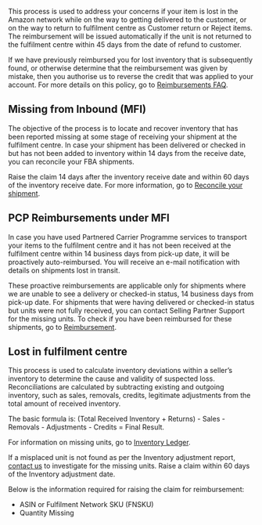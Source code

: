 This process is used to address your concerns if your item is lost in the Amazon network while on the way to getting delivered to the customer, or on the way to return to fulfilment centre as Customer return or Reject items. The reimbursement will be issued automatically if the unit is not returned to the fulfilment centre within 45 days from the date of refund to customer.

If we have previously reimbursed you for lost inventory that is subsequently found, or otherwise determine that the reimbursement was given by mistake, then you authorise us to reverse the credit that was applied to your account. For more details on this policy, go to [Reimbursements FAQ](https://sellercentral.amazon.in/gp/help/DC45KH55MEW85WT).

## Missing from Inbound (MFI)

The objective of the process is to locate and recover inventory that has been reported missing at some stage of receiving your shipment at the fulfilment centre. In case your shipment has been delivered or checked in but has not been added to inventory within 14 days from the receive date, you can reconcile your FBA shipments.

Raise the claim 14 days after the inventory receive date and within 60 days of the inventory receive date. For more information, go to [Reconcile your shipment](https://sellercentral.amazon.in/gp/help/external/G201214140).

## PCP Reimbursements under MFI

In case you have used Partnered Carrier Programme services to transport your items to the fulfilment centre and it has not been received at the fulfilment centre within 14 business days from pick-up date, it will be proactively auto-reimbursed. You will receive an e-mail notification with details on shipments lost in transit.

These proactive reimbursements are applicable only for shipments where we are unable to see a delivery or checked-in status, 14 business days from pick-up date. For shipments that were having delivered or checked-in status but units were not fully received, you can contact Selling Partner Support for the missing units. To check if you have been reimbursed for these shipments, go to [Reimbursement](https://sellercentral.amazon.in/reportcentral/REIMBURSEMENTS/0).

## Lost in fulfilment centre

This process is used to calculate inventory deviations within a seller’s inventory to determine the cause and validity of suspected loss. Reconciliations are calculated by subtracting existing and outgoing inventory, such as sales, removals, credits, legitimate adjustments from the total amount of received inventory.

The basic formula is: (Total Received Inventory + Returns) - Sales - Removals - Adjustments - Credits = Final Result.

For information on missing units, go to [Inventory Ledger](https://sellercentral.amazon.in/reportcentral/LEDGER_REPORT/0).

If a misplaced unit is not found as per the Inventory adjustment report, [contact us](https://sellercentral.amazon.in/help/center) to investigate for the missing units. Raise a claim within 60 days of the Inventory adjustment date.

Below is the information required for raising the claim for reimbursement:

-   ASIN or Fulfilment Network SKU (FNSKU)
-   Quantity Missing